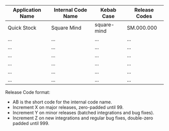 | Application Name    | Internal Code Name | Kebab Case | Release Codes |
|----------|------------|-------------------|---------------------------|
| Quick Stock      | Square Mind        | square-mind               | SM.000.000                       |
| ...      | ...        | ...               | ...                       |
| ...      | ...        | ...               | ...                       |
| ...      | ...        | ...               | ...                       |
| ...      | ...        | ...               | ...                       |
| ...      | ...        | ...               | ...                       |
| ...      | ...        | ...               | ...                       |

Release Code format:
- AB is the short code for the internal code name.
- Increment X on major releases, zero-padded until 99.
- Increment Y on minor releases (batched integrations and bug fixes).
- Increment Z on new integrations and regular bug fixes, double-zero padded until 999.
